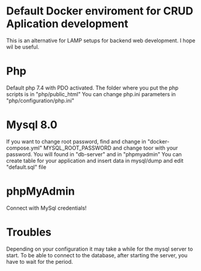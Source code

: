 # Default Docker enviroment for CRUD Aplication development 
This is an alternative for LAMP setups for backend web development. I hope wil be useful.

# Php
Default php 7.4 with PDO activated.
The folder where you put the php scripts is in "php/public_html"
You can change php.ini parameters in "php/configuration/php.ini"

# Mysql 8.0
If you want to change root password, find and change in "docker-compose.yml" MYSQL_ROOT_PASSWORD and change toor with your password.
You will found in "db-server" and in "phpmyadmin"
You can create table for your application and insert data in mysql/dump and edit "default.sql" file

# phpMyAdmin
Connect with MySql credentials!

# Troubles
Depending on your configuration it may take a while for the mysql server to start. To be able to connect to the database, after starting the server, you have to wait for the period.

